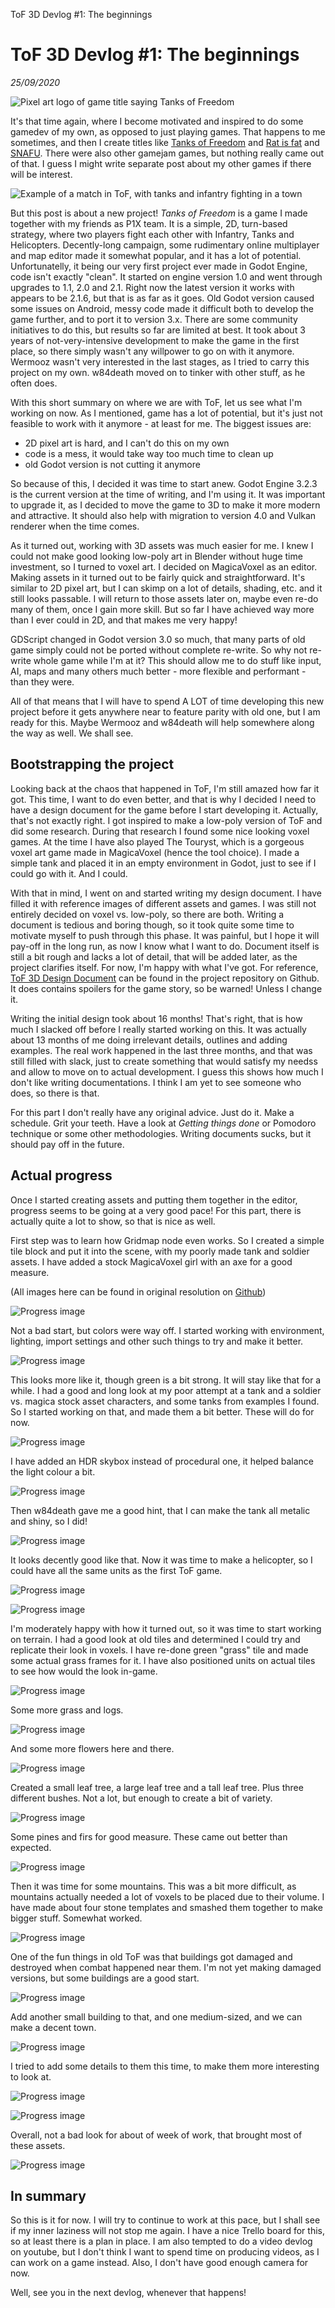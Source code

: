 ToF 3D Devlog #1: The beginnings

# ToF 3D Devlog #1: The beginnings
*25/09/2020*

![Pixel art logo of game title saying Tanks of Freedom](/assets/images/articles/tof-devlog-1/tof_logo.png "Game title logo")

It's that time again, where I become motivated and inspired to do some gamedev of my own, as opposed to just playing games. That happens to me sometimes, and then I create titles like [Tanks of Freedom](https://w84death.itch.io/tanks-of-freedom) and [Rat is fat](https://w84death.itch.io/rat-is-fat) and [SNAFU](https://gotm.io/p1x-in/snafu). There were also other gamejam games, but nothing really came out of that. I guess I might write separate post about my other games if there will be interest.

![Example of a match in ToF, with tanks and infantry fighting in a town](/assets/images/articles/tof-devlog-1/tof_gameplay.png "ToF gameplay example")

But this post is about a new project! _Tanks of Freedom_ is a game I made together with my friends as P1X team. It is a simple, 2D, turn-based strategy, where two players fight each other with Infantry, Tanks and Helicopters. Decently-long campaign, some rudimentary online multiplayer and map editor made it somewhat popular, and it has a lot of potential. Unfortunatelly, it being our very first project ever made in Godot Engine, code isn't exactly "clean". It started on engine version 1.0 and went through upgrades to 1.1, 2.0 and 2.1. Right now the latest version it works with appears to be 2.1.6, but that is as far as it goes. Old Godot version caused some issues on Android, messy code made it difficult both to develop the game further, and to port it to version 3.x. There are some community initiatives to do this, but results so far are limited at best. It took about 3 years of not-very-intensive development to make the game in the first place, so there simply wasn't any willpower to go on with it anymore. Wermooz wasn't very interested in the last stages, as I tried to carry this project on my own. w84death moved on to tinker with other stuff, as he often does.

With this short summary on where we are with ToF, let us see what I'm working on now. As I mentioned, game has a lot of potential, but it's just not feasible to work with it anymore - at least for me. The biggest issues are:

- 2D pixel art is hard, and I can't do this on my own
- code is a mess, it would take way too much time to clean up
- old Godot version is not cutting it anymore

So because of this, I decided it was time to start anew. Godot Engine 3.2.3 is the current version at the time of writing, and I'm using it. It was important to upgrade it, as I decided to move the game to 3D to make it more modern and attractive. It should also help with migration to version 4.0 and Vulkan renderer when the time comes.

As it turned out, working with 3D assets was much easier for me. I knew I could not make good looking low-poly art in Blender without huge time investment, so I turned to voxel art. I decided on MagicaVoxel as an editor. Making assets in it turned out to be fairly quick and straightforward. It's similar to 2D pixel art, but I can skimp on a lot of details, shading, etc. and it still looks passable. I will return to those assets later on, maybe even re-do many of them, once I gain more skill. But so far I have achieved way more than I ever could in 2D, and that makes me very happy!

GDScript changed in Godot version 3.0 so much, that many parts of old game simply could not be ported without complete re-write. So why not re-write whole game while I'm at it? This should allow me to do stuff like input, AI, maps and many others much better - more flexible and performant - than they were.

All of that means that I will have to spend A LOT of time developing this new project before it gets anywhere near to feature parity with old one, but I am ready for this. Maybe Wermooz and w84death will help somewhere along the way as well. We shall see.


## Bootstrapping the project

Looking back at the chaos that happened in ToF, I'm still amazed how far it got. This time, I want to do even better, and that is why I decided I need to have a design document for the game before I start developing it. Actually, that's not exactly right. I got inspired to make a low-poly version of ToF and did some research. During that research I found some nice looking voxel games. At the time I have also played The Touryst, which is a gorgeous voxel art game made in MagicaVoxel (hence the tool choice). I made a simple tank and placed it in an empty environment in Godot, just to see if I could go with it. And I could.

With that in mind, I went on and started writing my design document. I have filled it with reference images of different assets and games. I was still not entirely decided on voxel vs. low-poly, so there are both. Writing a document is tedious and boring though, so it took quite some time to motivate myself to push through this phase. It was painful, but I hope it will pay-off in the long run, as now I know what I want to do. Document itself is still a bit rough and lacks a lot of detail, that will be added later, as the project clarifies itself. For now, I'm happy with what I've got. For reference, [ToF 3D Design Document](https://github.com/P1X-in/Tanks-of-Freedom-3-D/blob/master/docs/DESIGN.md) can be found in the project repository on Github. It does contains spoilers for the game story, so be warned! Unless I change it.

Writing the initial design took about 16 months! That's right, that is how much I slacked off before I really started working on this. It was actually about 13 months of me doing irrelevant details, outlines and adding examples. The real work happened in the last three months, and that was still filled with slack, just to create something that would satisfy my needss and allow to move on to actual development. I guess this shows how much I don't like writing documentations. I think I am yet to see someone who does, so there is that.

For this part I don't really have any original advice. Just do it. Make a schedule. Grit your teeth. Have a look at _Getting things done_ or Pomodoro technique or some other methodologies. Writing documents sucks, but it should pay off in the future.


## Actual progress

Once I started creating assets and putting them together in the editor, progress seems to be going at a very good pace! For this part, there is actually quite a lot to show, so that is nice as well.

First step was to learn how Gridmap node even works. So I created a simple tile block and put it into the scene, with my poorly made tank and soldier assets. I have added a stock MagicaVoxel girl with an axe for a good measure.

(All images here can be found in original resolution on [Github](https://github.com/P1X-in/Tanks-of-Freedom-3-D/tree/master/docs/devlog))

![Progress image](/assets/images/articles/tof-devlog-1/progress_001.png "Progress image")

Not a bad start, but colors were way off. I started working with environment, lighting, import settings and other such things to try and make it better.

![Progress image](/assets/images/articles/tof-devlog-1/progress_002.png "Progress image")

This looks more like it, though green is a bit strong. It will stay like that for a while. I had a good and long look at my poor attempt at a tank and a soldier vs. magica stock asset characters, and some tanks from examples I found. So I started working on that, and made them a bit better. These will do for now.

![Progress image](/assets/images/articles/tof-devlog-1/progress_003.png "Progress image")

I have added an HDR skybox instead of procedural one, it helped balance the light colour a bit.

![Progress image](/assets/images/articles/tof-devlog-1/progress_004.png "Progress image")

Then w84death gave me a good hint, that I can make the tank all metalic and shiny, so I did!

![Progress image](/assets/images/articles/tof-devlog-1/progress_005.png "Progress image")

It looks decently good like that. Now it was time to make a helicopter, so I could have all the same units as the first ToF game.

![Progress image](/assets/images/articles/tof-devlog-1/progress_006.png "Progress image")

![Progress image](/assets/images/articles/tof-devlog-1/progress_007.png "Progress image")

I'm moderately happy with how it turned out, so it was time to start working on terrain. I had a good look at old tiles and determined I could try and replicate their look in voxels. I have re-done green "grass" tile and made some actual grass frames for it. I have also positioned units on actual tiles to see how would the look in-game.

![Progress image](/assets/images/articles/tof-devlog-1/progress_008.png "Progress image")

Some more grass and logs.

![Progress image](/assets/images/articles/tof-devlog-1/progress_009.png "Progress image")

And some more flowers here and there.

![Progress image](/assets/images/articles/tof-devlog-1/progress_010.png "Progress image")

Created a small leaf tree, a large leaf tree and a tall leaf tree. Plus three different bushes. Not a lot, but enough to create a bit of variety.

![Progress image](/assets/images/articles/tof-devlog-1/progress_011.png "Progress image")

Some pines and firs for good measure. These came out better than expected.

![Progress image](/assets/images/articles/tof-devlog-1/progress_012.png "Progress image")

Then it was time for some mountains. This was a bit more difficult, as mountains actually needed a lot of voxels to be placed due to their volume. I have made about four stone templates and smashed them together to make bigger stuff. Somewhat worked.

![Progress image](/assets/images/articles/tof-devlog-1/progress_013.png "Progress image")

One of the fun things in old ToF was that buildings got damaged and destroyed when combat happened near them. I'm not yet making damaged versions, but some buildings are a good start.

![Progress image](/assets/images/articles/tof-devlog-1/progress_014.png "Progress image")

Add another small building to that, and one medium-sized, and we can make a decent town.

![Progress image](/assets/images/articles/tof-devlog-1/progress_015.png "Progress image")

I tried to add some details to them this time, to make them more interesting to look at.

![Progress image](/assets/images/articles/tof-devlog-1/progress_016.png "Progress image")

![Progress image](/assets/images/articles/tof-devlog-1/progress_017.png "Progress image")

Overall, not a bad look for about of week of work, that brought most of these assets.

![Progress image](/assets/images/articles/tof-devlog-1/progress_018.png "Progress image")


## In summary

So this is it for now. I will try to continue to work at this pace, but I shall see if my inner laziness will not stop me again. I have a nice Trello board for this, so at least there is a plan in place. I am also tempted to do a video devlog on youtube, but I don't think I want to spend time on producing videos, as I can work on a game instead. Also, I don't have good enough camera for now.

Well, see you in the next devlog, whenever that happens!
